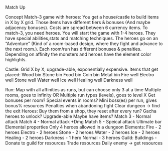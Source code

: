 Match Up

Concept
Match-3 game with heroes: You get a house/castle to build items in X by X grid. Those items have different tiers & bonuses (And maybe adjacency bonuses). Costs are spread between 6 currency items. To match-3, you need heroes. You will start the game with 1-4 heroes. They have special abilities,stats and matching techniques. The heroes go on an “Adventure” (Kind of a room-based design, where they fight and advance to the next room.). Each room/run has different bonuses & penalties. Depending on affinity the monsters and heroes have the element color highlights.

Castle:
Grid X by X, upgrade-able, exponentially expensive.
Items that get placed:
Wood bin
Stone bin
Food bin
Coin bin
Metal bin
Fire well
Electro well
Stone well
Water well
Ice well
Healing well
Darkness well


Run:
Map with all affinities as runs, but can choose only 3 at a time
Multiple rooms, goes to infinity OR
Multiple run types (levels), goes to level X
Get bonuses per room?
Special events in rooms?
Mini boss(es) per run, gives bonus% resources
Penalties when abandoning fight 
Clear dungeon -> find the exit
Heroes:
Buy them from a shop, they reset after every run?
Gacha heroes to unlock?
Upgrade-able
Maybe have items?
Match 3 - Normal attack
Match 4 - Normal attack +Dmg
Match 5 - Speical attack
Ultimate bar
Elemental properties
Only 4 heroes allowed in a dungeon 
Elements:
Fire - 2 heroes
Electro - 2 heroes
Stone - 2 heroes
Water - 2 heroes
Ice - 2 heroes
Healing - 2 heroes
Darkness - 1 hero
Normal - 3 heroes
Guild:
Buildings - Donate to guild for resources
Trade resources
Daily enemy -> get resources
